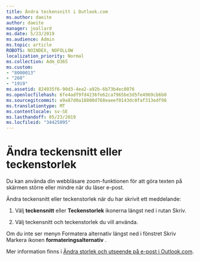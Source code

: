 ```yaml
---
title: Ändra teckensnitt i Outlook.com
ms.author: daeite
author: daeite
manager: joallard
ms.date: 5/23/2019
ms.audience: Admin
ms.topic: article
ROBOTS: NOINDEX, NOFOLLOW
localization_priority: Normal
ms.collection: Adm_O365
ms.custom:
- "8000013"
- "268"
- "1919"
ms.assetid: 824035f6-90d3-4ea2-a92b-6b73b4ec0076
ms.openlocfilehash: 6fe4adf9fd4236fe62ca7965be3d5fe4969cb6b0
ms.sourcegitcommit: e9a87d0a18800d768eaeef0143dc0faf313edf98
ms.translationtype: MT
ms.contentlocale: sv-SE
ms.lasthandoff: 05/23/2019
ms.locfileid: "34425095"
---
```

# <a name="change-font-or-font-size"></a>Ändra teckensnitt eller teckenstorlek

Du kan använda din webbläsare zoom-funktionen för att göra texten på skärmen större eller mindre när du läser e-post.
  
Ändra teckensnitt eller teckenstorlek när du har skrivit ett meddelande:
  
1. Välj **teckensnitt** eller **Teckenstorlek** ikonerna längst ned i rutan Skriv.

2. Välj teckensnitt och teckenstorlek du vill använda.

Om du inte ser menyn Formatera alternativ längst ned i fönstret Skriv Markera ikonen **formateringsalternativ** .
  
Mer information finns i [Ändra storlek och utseende på e-post i Outlook.com](https://go.microsoft.com/fwlink/p/?linkid=873130).